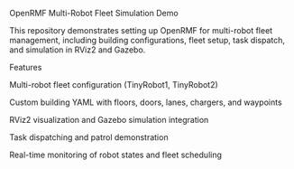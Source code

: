 OpenRMF Multi-Robot Fleet Simulation Demo

This repository demonstrates setting up OpenRMF for multi-robot fleet management, including building configurations, fleet setup, task dispatch, and simulation in RViz2 and Gazebo.

Features

Multi-robot fleet configuration (TinyRobot1, TinyRobot2)

Custom building YAML with floors, doors, lanes, chargers, and waypoints

RViz2 visualization and Gazebo simulation integration

Task dispatching and patrol demonstration

Real-time monitoring of robot states and fleet scheduling
